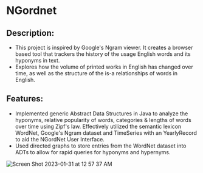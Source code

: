 # NGordnet

## Description: 
  - This project is inspired by Google's Ngram viewer. It creates a browser based tool that trackers the history of the usage English words and its hyponyms in text.
  - Explores how the volume of printed works in English has changed over time, as well as the structure of the is-a relationships of words in English.

## Features:
  - Implemented generic Abstract Data Structures in Java to analyze the hyponyms, relative popularity of words, categories & lengths of words over time using Zipf's law. Effectively utilized the semantic lexicon WordNet, Google's Ngram dataset and TimeSeries with an YearlyRecord to aid the NGordNet User Interface.
  - Used directed graphs to store entries from the WordNet dataset into ADTs to allow for rapid queries for hyponyms and hypernyms.

![Screen Shot 2023-01-31 at 12 57 37 AM](https://user-images.githubusercontent.com/98563830/215714640-9733ec19-a2ad-4989-9b1c-89a424ec35da.png)
